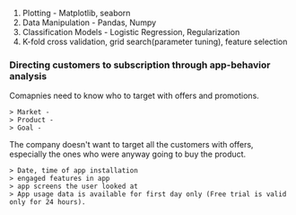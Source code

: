 1. Plotting - Matplotlib, seaborn
2. Data Manipulation - Pandas, Numpy
3. Classification Models - Logistic Regression, Regularization
4. K-fold cross validation, grid search(parameter tuning), feature selection

### Directing customers to subscription through app-behavior analysis

Comapnies need to know who to target with offers and promotions.
```
> Market - 
> Product - 
> Goal - 

```

The company doesn't want to target all the customers with offers, especially the ones who were anyway going to buy the product.

```
> Date, time of app installation
> engaged features in app
> app screens the user looked at
> App usage data is available for first day only (Free trial is valid only for 24 hours).
```